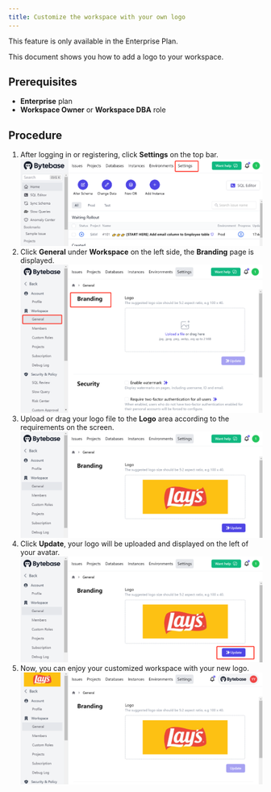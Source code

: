 ```yaml
---
title: Customize the workspace with your own logo
---
```


<HintBlock type="info">

This feature is only available in the Enterprise Plan.

</HintBlock>

This document shows you how to add a logo to your workspace.

## Prerequisites

- **Enterprise** plan
- **Workspace Owner** or **Workspace DBA** role

## Procedure

1. After logging in or registering, click **Settings** on the top bar.
![settings-top-bar](/public/content/docs/administration/customize-logo/settings-top-bar.webp)
2. Click **General** under **Workspace** on the left side, the **Branding** page is displayed.
![brand-page](/public/content/docs/administration/customize-logo/brand-page.webp)
3. Upload or drag your logo file to the **Logo** area according to the requirements on the screen.
![drag-logo](/public/content/docs/administration/customize-logo/drag-logo.webp)
4. Click **Update**, your logo will be uploaded and displayed on the left of your avatar.
![update-logo](/public/content/docs/administration/customize-logo/update-logo.webp)
5. Now, you can enjoy your customized workspace with your new logo.
![new-logo](/public/content/docs/administration/customize-logo/new-logo.webp)
